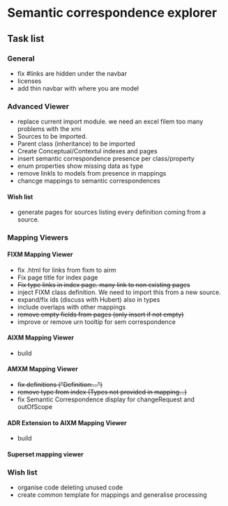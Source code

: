 Semantic correspondence explorer
=======

Task list
-----------
### General
  * fix #links are hidden under the navbar
  * licenses
  * add thin navbar with where you are model

### Advanced Viewer
  * replace current import module. we need an excel filem too many problems with the xmi
  * Sources to be imported.
  * Parent class (inheritance) to be imported 
  * Create Conceptual/Contextul indexes and pages
  * insert semantic correspondence presence per class/property
  * enum properties show missing data as type
  * remove linkls to models from presence in mappings
  * chancge mappings to semantic correspondences


#### Wish list
  * generate pages for sources listing every definition coming from a source.

### Mapping Viewers

#### FIXM Mapping Viewer
  * fix .html for links from fixm to airm
  * Fix page title for index page
  * ~~Fix type links in index page. many link to non existing pages~~
  * inject FIXM class definition. We need to import this from a new source.
  * expand/fix ids (discuss with Hubert) also in types
  * include overlaps with other mappings
  * ~~remove empty fields from pages (only insert if not empty)~~
  * improve or remove urn tooltip for sem correspondence

#### AIXM Mapping Viewer
  * build

#### AMXM Mapping Viewer
  * ~~fix definitions ("Definition:...")~~
  * ~~remove type from index (Types not provided in mapping...)~~
  * fix Semantic Correspondence display for changeRequest and outOfScope

#### ADR Extension to AIXM Mapping Viewer
  * build

#### Superset mapping viewer

### Wish list
  * organise code deleting unused code
  * create common template for mappings and generalise processing